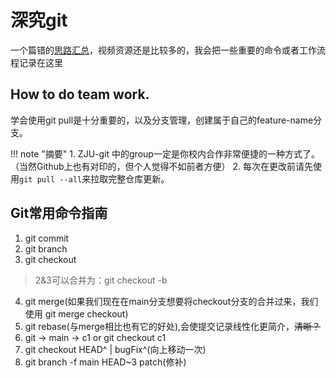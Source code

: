 # 深究git

一个篇错的[思路汇总](https://missing.csail.mit.edu/2020/version-control/)，视频资源还是比较多的，我会把一些重要的命令或者工作流程记录在这里

## How to do team work.
学会使用git pull是十分重要的，以及分支管理，创建属于自己的feature-name分支。

<!-- prettier-ignore-start -->
!!! note "摘要"
    1. ZJU-git 中的group一定是你校内合作非常便捷的一种方式了。（当然Github上也有对印的，但个人觉得不如前者方便）
    2. 每次在更改前请先使用`git pull --all`来拉取完整仓库更新。
<!-- prettier-ignore-end -->


## Git常用命令指南
1. git commit
2. git branch <new branch name>
3. git checkout <new branch name>
  > 2&3可以合并为：git checkout -b <new branch name>
4. git merge(如果我们现在在main分支想要将checkout分支的合并过来，我们使用 git merge checkout)
5. git rebase(与merge相比也有它的好处),会使提交记录线性化更简介，~~清晰？~~
6. git -> main -> c1 or git checkout c1
7. git checkout HEAD^ | bugFix^(向上移动一次)
8. git branch -f main HEAD~3
  patch(修补)




